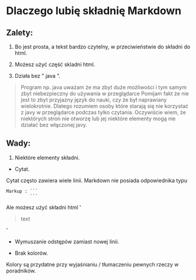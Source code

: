 
# Dlaczego lubię składnię Markdown

## Zalety:

1. Bo jest prosta, a tekst bardzo czytelny, w przeciwieństwie do składni do html.

2. Możesz użyć część skladni html.

3. Działa bez " java ".
<blockquote>
 Program np. java uważam że ma zbyt duże możliwości i tym samym zbyt niebezpieczny do używania w przeglądarce
 Pomijam fakt że nie jest to zbyt przyjazny język do nauki, czy że był naprawiany wielokrotnie.
 Dlatego rozumiem osoby które starają się nie korzystać z javy w przeglądarce podczas tylko czytania.
 Oczywiście wiem, że niektórych stron nie otworzę lub jej niektóre elementy mogą nie działać bez włączonej javy.
 </blockquote>


## Wady:

1. Niektóre elementy składni.
- Cytat.

Cytat często zawiera wiele linii. Markdown nie posiada odpowiednika typu

    Markup : ```
             ```
 
 Ale możesz użyć składni html  ' <blockquote> text </blockquote> '
 
- Wymuszanie odstępów zamiast nowej linii.

- Brak kolorów. 

Kolory są przydatne przy wyjaśnianiu / tłumaczeniu pewnych rzeczy w poradników.
